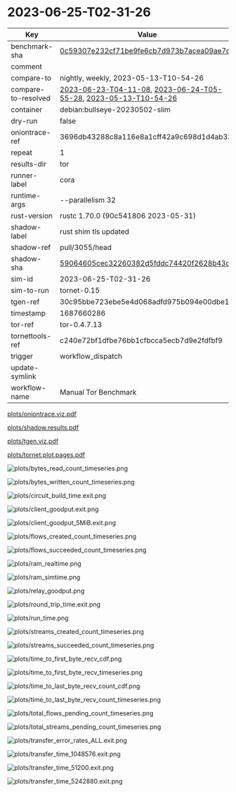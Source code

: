 # 2023-06-25-T02-31-26

| Key | Value |
|-----|-------|
| benchmark-sha | [0c59307e232cf71be9fe6cb7d973b7acea09ae7d](https://github.com/shadow/benchmark/commit/0c59307e232cf71be9fe6cb7d973b7acea09ae7d) |
| comment |  |
| compare-to | nightly, weekly, 2023-05-13-T10-54-26 |
| compare-to-resolved | [2023-06-23-T04-11-08](/tor/2023-06-23-T04-11-08/README.md), [2023-06-24-T05-55-28](/tor/2023-06-24-T05-55-28/README.md), [2023-05-13-T10-54-26](/tor/2023-05-13-T10-54-26/README.md) |
| container | debian:bullseye-20230502-slim |
| dry-run | false |
| oniontrace-ref | 3696db43288c8a116e8a1cff42a9c698d1d4ab33 |
| repeat | 1 |
| results-dir | tor |
| runner-label | cora |
| runtime-args | --parallelism 32 |
| rust-version | rustc 1.70.0 (90c541806 2023-05-31) |
| shadow-label | rust shim tls updated |
| shadow-ref | pull/3055/head |
| shadow-sha | [59064605cec32260382d5fddc74420f2628b43d2](https://github.com/shadow/shadow/commit/59064605cec32260382d5fddc74420f2628b43d2) |
| sim-id | 2023-06-25-T02-31-26 |
| sim-to-run | tornet-0.15 |
| tgen-ref | 30c95bbe723ebe5e4d068adfd975b094e00dbe10 |
| timestamp | 1687660286 |
| tor-ref | tor-0.4.7.13 |
| tornettools-ref | c240e72bf1dfbe76bb1cfbcca5ecb7d9e2fdfbf9 |
| trigger | workflow_dispatch |
| update-symlink |  |
| workflow-name | Manual Tor Benchmark |

[plots/oniontrace.viz.pdf](plots/oniontrace.viz.pdf)

[plots/shadow.results.pdf](plots/shadow.results.pdf)

[plots/tgen.viz.pdf](plots/tgen.viz.pdf)

[plots/tornet.plot.pages.pdf](plots/tornet.plot.pages.pdf)

![plots/bytes_read_count_timeseries.png](plots/bytes_read_count_timeseries.png)

![plots/bytes_written_count_timeseries.png](plots/bytes_written_count_timeseries.png)

![plots/circuit_build_time.exit.png](plots/circuit_build_time.exit.png)

![plots/client_goodput.exit.png](plots/client_goodput.exit.png)

![plots/client_goodput_5MiB.exit.png](plots/client_goodput_5MiB.exit.png)

![plots/flows_created_count_timeseries.png](plots/flows_created_count_timeseries.png)

![plots/flows_succeeded_count_timeseries.png](plots/flows_succeeded_count_timeseries.png)

![plots/ram_realtime.png](plots/ram_realtime.png)

![plots/ram_simtime.png](plots/ram_simtime.png)

![plots/relay_goodput.png](plots/relay_goodput.png)

![plots/round_trip_time.exit.png](plots/round_trip_time.exit.png)

![plots/run_time.png](plots/run_time.png)

![plots/streams_created_count_timeseries.png](plots/streams_created_count_timeseries.png)

![plots/streams_succeeded_count_timeseries.png](plots/streams_succeeded_count_timeseries.png)

![plots/time_to_first_byte_recv_cdf.png](plots/time_to_first_byte_recv_cdf.png)

![plots/time_to_first_byte_recv_timeseries.png](plots/time_to_first_byte_recv_timeseries.png)

![plots/time_to_last_byte_recv_count_cdf.png](plots/time_to_last_byte_recv_count_cdf.png)

![plots/time_to_last_byte_recv_count_timeseries.png](plots/time_to_last_byte_recv_count_timeseries.png)

![plots/total_flows_pending_count_timeseries.png](plots/total_flows_pending_count_timeseries.png)

![plots/total_streams_pending_count_timeseries.png](plots/total_streams_pending_count_timeseries.png)

![plots/transfer_error_rates_ALL.exit.png](plots/transfer_error_rates_ALL.exit.png)

![plots/transfer_time_1048576.exit.png](plots/transfer_time_1048576.exit.png)

![plots/transfer_time_51200.exit.png](plots/transfer_time_51200.exit.png)

![plots/transfer_time_5242880.exit.png](plots/transfer_time_5242880.exit.png)
